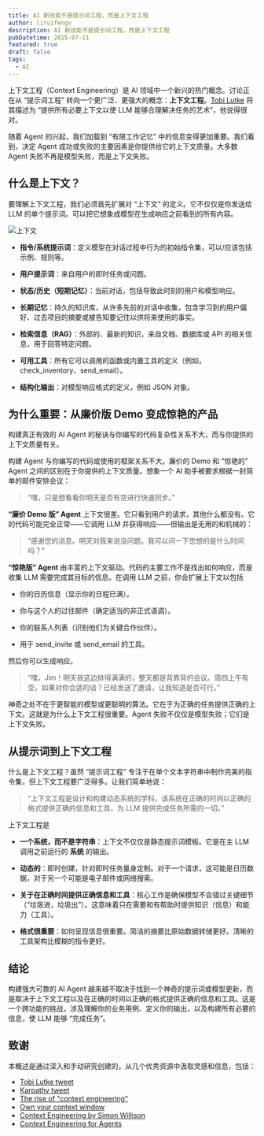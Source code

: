 ```yaml
---
title: AI 新技能不是提示词工程，而是上下文工程
author: liruifengv
description: AI 新技能不是提示词工程，而是上下文工程
pubDatetime: 2025-07-11
featured: true
draft: false
tags:
  - AI
---
```


上下文工程（Context Engineering）是 AI 领域中一个新兴的热门概念。讨论正在从 “提示词工程” 转向一个更广泛、更强大的概念：**上下文工程**。[Tobi Lutke](https://x.com/tobi/status/1935533422589399127) 将其描述为 “提供所有必要上下文以使 LLM 能够合理解决任务的艺术”，他说得很对。

随着 Agent 的兴起，我们加载到 “有限工作记忆” 中的信息变得更加重要。我们看到，决定 Agent 成功或失败的主要因素是你提供给它的上下文质量。大多数 Agent 失败不再是模型失败，而是上下文失败。

## 什么是上下文？

要理解上下文工程，我们必须首先扩展对 “上下文” 的定义。它不仅仅是你发送给 LLM 的单个提示词。可以把它想象成模型在生成响应之前看到的所有内容。

![上下文](https://bucket.liruifengv.com/context-engineering/context.png)

- **指令/系统提示词**：定义模型在对话过程中行为的初始指令集，可以/应该包括示例、规则等。

- **用户提示词**：来自用户的即时任务或问题。

- **状态/历史（短期记忆）**：当前对话，包括导致此时刻的用户和模型响应。

- **长期记忆**：持久的知识库，从许多先前的对话中收集，包含学习到的用户偏好、过去项目的摘要或被告知要记住以供将来使用的事实。

- **检索信息（RAG）**：外部的、最新的知识，来自文档、数据库或 API 的相关信息，用于回答特定问题。

- **可用工具**：所有它可以调用的函数或内置工具的定义（例如，check_inventory、send_email）。

- **结构化输出**：对模型响应格式的定义，例如 JSON 对象。

## 为什么重要：从廉价版 Demo 变成惊艳的产品

构建真正有效的 AI Agent 的秘诀与你编写的代码复杂性关系不大，而与你提供的上下文质量有关。

构建 Agent 与你编写的代码或使用的框架关系不大。廉价的 Demo 和 “惊艳的” Agent 之间的区别在于你提供的上下文质量。想象一个 AI 助手被要求根据一封简单的邮件安排会议：

> “嘿，只是想看看你明天是否有空进行快速同步。”

**“廉价 Demo 版” Agent** 上下文很差。它只看到用户的请求，其他什么都没有。它的代码可能完全正常——它调用 LLM 并获得响应——但输出是无用的和机械的：

> “感谢您的消息。明天对我来说没问题。我可以问一下您想的是什么时间吗？”

**“惊艳版” Agent** 由丰富的上下文驱动。代码的主要工作不是找出如何响应，而是收集 LLM 需要完成其目标的信息。在调用 LLM 之前，你会扩展上下文以包括

- 你的日历信息（显示你的日程已满）。

- 你与这个人的过往邮件（确定适当的非正式语调）。

- 你的联系人列表（识别他们为关键合作伙伴）。

- 用于 send_invite 或 send_email 的工具。

然后你可以生成响应。

> “嘿，Jim！明天我这边排得满满的，整天都是背靠背的会议。周四上午有空，如果对你合适的话？已经发送了邀请，让我知道是否可行。”

神奇之处不在于更智能的模型或更聪明的算法。它在于为正确的任务提供正确的上下文。这就是为什么上下文工程很重要。Agent 失败不仅仅是模型失败；它们是上下文失败。

## 从提示词到上下文工程

什么是上下文工程？虽然 “提示词工程” 专注于在单个文本字符串中制作完美的指令集，但上下文工程要广泛得多。让我们简单地说：

> “上下文工程是设计和构建动态系统的学科，该系统在正确的时间以正确的格式提供正确的信息和工具，为 LLM 提供完成任务所需的一切。”

上下文工程是

- **一个系统，而不是字符串**：上下文不仅仅是静态提示词模板。它是在主 LLM 调用之前运行的 **系统** 的输出。

- **动态的**：即时创建，针对即时任务量身定制。对于一个请求，这可能是日历数据，对于另一个可能是电子邮件或网络搜索。

- **关于在正确时间提供正确信息和工具**：核心工作是确保模型不会错过关键细节（“垃圾进，垃圾出”）。这意味着只在需要和有帮助时提供知识（信息）和能力（工具）。

- **格式很重要**：如何呈现信息很重要。简洁的摘要比原始数据转储更好。清晰的工具架构比模糊的指令更好。

## 结论

构建强大可靠的 AI Agent 越来越不取决于找到一个神奇的提示词或模型更新，而是取决于上下文工程以及在正确的时间以正确的格式提供正确的信息和工具。这是一个跨功能的挑战，涉及理解你的业务用例、定义你的输出，以及构建所有必要的信息，使 LLM 能够 “完成任务”。

## 致谢

本概述是通过深入和手动研究创建的，从几个优秀资源中汲取灵感和信息，包括：

- [Tobi Lutke tweet](https://x.com/tobi/status/1935533422589399127)
- [Karpathy tweet](https://x.com/karpathy/status/1937902205765607626)
- [The rise of "context engineering"](https://blog.langchain.com/the-rise-of-context-engineering/)
- [Own your context window](https://github.com/humanlayer/12-factor-agents/blob/main/content/factor-03-own-your-context-window.md)
- [Context Engineering by Simon Willison](https://simonwillison.net/2025/Jun/27/context-engineering/)
- [Context Engineering for Agents](https://rlancemartin.github.io/2025/06/23/context_engineering/)
